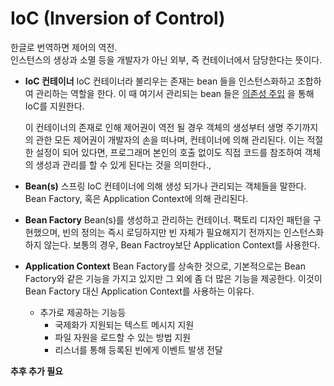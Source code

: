 # IoC (Inversion of Control)

한글로 번역하면 제어의 역전.  
인스턴스의 생상과 소멸 등을 개발자가 아닌 외부,  즉 컨테이너에서 담당한다는 뜻이다.

- **IoC 컨테이너**
	IoC 컨테이너라 불리우는 존재는 bean 들을 인스턴스화하고 조합하여 관리하는 역할을 한다.   이 때 여기서 관리되는 bean 들은 [의존성 주입](https://github.com/ryums12/TIL/blob/master/%EC%9D%98%EC%A1%B4%EC%84%B1%20%EC%A3%BC%EC%9E%85(DI).md) 을 통해 IoC를 지원한다.
	
	이 컨테이너의 존재로 인해 제어권이 역전 될 경우  객체의 생성부터 생명 주기까지의 관한 모든 제어권이 개발자의 손을 떠나며, 컨테이너에 의해 관리된다.
	이는 적절한 설정이 되어 있다면, 프로그래머 본인의 호출 없이도 직접 코드를 참조하여 객체의 생성과 관리를 할 수 있게 된다는 것을 의미한다., 
  
- **Bean(s)**
	스프링 IoC 컨테이너에 의해 생성 되가나 관리되는 객체들을 말한다.
	Bean Factory, 혹은 Application Context에 의해 관리된다.
	
- **Bean Factory**
	Bean(s)를 생성하고 관리하는 컨테이너.
	팩토리 디자인 패턴을 구현했으며, 빈의 정의는 즉시 로딩하지만 빈 자체가 필요해지기 전까지는 인스턴스화 하지 않는다.
	보통의 경우, Bean Factroy보단 Application Context를 사용한다.

- **Application Context**
	Bean Factory를 상속한 것으로, 기본적으로는 Bean Factory와 같은 기능을 가지고 있지만 그 외에 좀 더 많은 기능을 제공한다. 이것이 Bean Factory 대신 Application Context를 사용하는 이유다.
	- 추가로 제공하는 기능등
		- 국제화가 지원되는 텍스트 메시지 지원
		- 파일 자원을 로드할 수 있는 방법 지원
		- 리스너를 통해 등록된 빈에게 이벤트 발생 전달


**추후 추가 필요**

